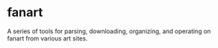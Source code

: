 # fanart

A series of tools for parsing, downloading, organizing, and operating on fanart from various art sites.
